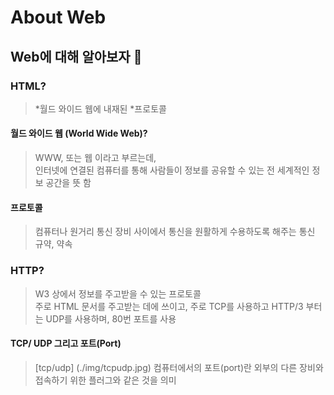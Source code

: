 # About Web

## Web에 대해 알아보자 🔎 

### HTML? 
> *월드 와이드 웹에 내재된 *프로토콜   

#### 월드 와이드 웹 (World Wide Web)? 
> WWW, 또는 웹 이라고 부르는데, <br>
인터넷에 연결된 컴퓨터를 통해 사람들이 정보를 공유할 수 있는 전 세계적인 정보 공간을 뜻 함 

#### 프로토콜
> 컴퓨터나 원거리 통신 장비 사이에서 통신을 원활하게 수용하도록 해주는 통신 규약, 약속

### HTTP? 
> W3 상에서 정보를 주고받을 수 있는 프로토콜 <br>
주로 HTML 문서를 주고받는 데에 쓰이고, 주로 TCP를 사용하고 HTTP/3 부터는 UDP를 사용하며, 80번 포트를 사용

#### TCP/ UDP 그리고 포트(Port)
> [tcp/udp] (./img/tcpudp.jpg)
컴퓨터에서의 포트(port)란 외부의 다른 장비와 접속하기 위한 플러그와 같은 것을 의미
